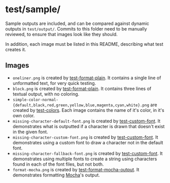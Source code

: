 # test/sample/

Sample outputs are included, and can be compared against dynamic outputs in `test/output/`.
Commits to this folder need to be manually reviewed, to ensure that images look like they should.

In addition, each image must be listed in this README, describing what test creates it.

## Images

- `oneliner.png`
  is created by [test-format-plain](../test-format-plain.coffee).
  It contains a single line of unformatted text, for very quick testing.
- `block.png`
  is created by [test-format-plain](../test-format-plain.coffee).
  It contains three lines of textual output, with no coloring.
- `simple-color-normal-{default,black,red,green,yellow,blue,magenta,cyan,white}.png`
  are created by [test-colors](../test-colors.coffee).
  Each image contains the name of it's color, in it's own color.
- `missing-character-default-font.png`
  is created by [test-custom-font](../test-custom-font.coffee).
  It demonstrates what is outputted if a character is drawn that doesn't exist in the given font.
- `missing-character-custom-font.png`
  is created by [test-custom-font](../test-custom-font.coffee).
  It demonstrates using a custom font to draw a character not in the default font.
- `missing-character-fallback-font.png`
  is created by [test-custom-font](../test-custom-font.coffee).
  It demonstrates using multiple fonts to create a string using characters found in each of the font files, but not both.
- `format-mocha.png`
  is created by [test-format-mocha-output](../test-format-mocha-output.coffee).
  It demonstrates formatting [Mocha](https://mochajs.org/)'s output.